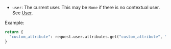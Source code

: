 - `user`: The current user. This may be `None` if there is no contextual user. See [User](../users-sources/user/user_ref.md#object-properties).

Example:

```python
return {
  "custom_attribute": request.user.attributes.get("custom_attribute", "default"),
}
```
